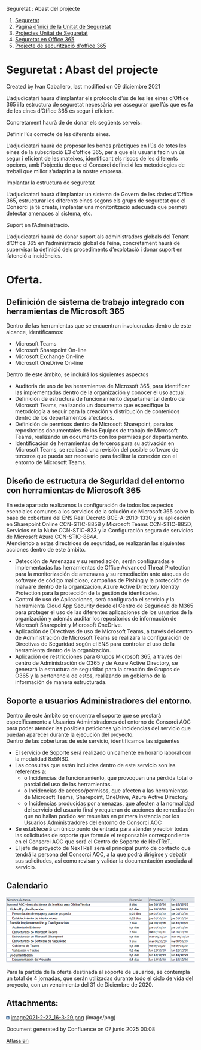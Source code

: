 Seguretat : Abast del projecte  

1.  [Seguretat](index.md)
2.  [Pàgina d'inici de la Unitat de Seguretat](15368362.md)
3.  [Projectes Unitat de Seguretat](Projectes-Unitat-de-Seguretat_41517821.md)
4.  [Seguretat en Office 365](Seguretat-en-Office-365_64979340.md)
5.  [Projecte de securització d'office 365](64979342.md)

Seguretat : Abast del projecte
==============================

Created by Ivan Caballero, last modified on 09 diciembre 2021

L’adjudicatari haurà d’implantar els protocols d’ús de les les eines d’Office 365 i la estructura de seguretat necessària per assegurar que l’ús que es fa de les eines d’Office 365 és segur i eficient.

Concretament haurà de de donar els següents serveis:

Definir l’ús correcte de les diferents eines.

L’adjudicatari haurà de proposar les bones pràctiques en l’ús de totes les eines de la subscripció E3 d’office 365, per a que els usuaris facin un ús segur i eficient de les mateixes, identificant els riscos de les diferents opcions, amb l’objectiu de que el Consorci defineixi les metodologies de treball que millor s’adaptin a la nostre empresa.

Implantar la estructura de seguretat

L’adjudicatari haurà d’implantar un sistema de Govern de les dades d’Office 365, estructurar les diferents eines segons els grups de seguretat que el Consorci ja té creats, implantar una monitorització adecuada que permeti detectar amenaces al sistema, etc.

Suport en l’Administració.

L’adjudicatari haurà de donar suport als administradors globals del Tenant d’Office 365 en l’administració global de l’eina, concretament haurà de supervisar la definició dels procediments d’explotació i donar suport en l’atenció a incidències.

Oferta.
=======

Definición de sistema de trabajo integrado con herramientas de Microsoft 365
----------------------------------------------------------------------------

Dentro de las herramientas que se encuentran involucradas dentro de este alcance, identificamos:

*   Microsoft Teams
*   Microsoft Sharepoint On-line
*   Microsoft Exchange On-line
*   Microsoft OneDrive On-line

Dentro de este ámbito, se incluirá los siguientes aspectos

*   Auditoria de uso de las herramientas de Microsoft 365, para identificar las implementadas dentro de la organización y conocer el uso actual.
*   Definición de estructura de funcionamiento departamental dentro de Microsoft Teams, realizando un documento que especifique la metodología a seguir para la creación y distribución de contenidos dentro de los departamentos afectados.
*   Definición de permisos dentro de Microsoft Sharepoint, para los repositorios documentales de los Equipos de trabajo de Microsoft Teams, realizando un documento con los permisos por departamento.
*   Identificación de herramientas de terceros para su activación en Microsoft Teams, se realizará una revisión del posible software de terceros que pueda ser necesario para facilitar la conexión con el entorno de Microsoft Teams.

Diseño de estructura de Seguridad del entorno con herramientas de Microsoft 365
-------------------------------------------------------------------------------

En este apartado realizamos la configuración de todos los aspectos esenciales comunes a los servicios de la solución de Microsoft 365 sobre la base de cobertura del ENS Real Decreto BOE-A-2010-1330 y su aplicación en Sharepoint Online CCN-STIC-885B y Microsoft Teams CCN-STIC-885D, Servicios en la Nube CCN-STIC-823 y la Configuración segura de servicios de Microsoft Azure CCN-STIC-884A.  
Atendiendo a estas directrices de seguridad, se realizarán las siguientes acciones dentro de este ámbito.

*   Detección de Amenazas y su remediación, serán configuradas e implementadas las herramientas de Office Advanced Threat Protection para la monitorización de amenazas y su remediación ante ataques de software de código malicioso, campañas de Pishing y la protección de malware dentro de la organización, Azure Active Directory Identity Protection para la protección de la gestión de identidades.
*   Control de uso de Aplicaciones, será configurado el servicio y la herramienta Cloud App Security desde el Centro de Seguridad de M365 para proteger el uso de las diferentes aplicaciones de los usuarios de la organización y además auditar los repositorios de información de Microsoft Sharepoint y Microsoft OneDrive.
*   Aplicación de Directivas de uso de Microsoft Teams, a través del centro de Administración de Microsoft Teams se realizará la configuración de Directivas de Seguridad según el ENS para controlar el uso de la herramienta dentro de la organización.
*   Aplicación de restricciones para Grupos Microsoft 365, a través del centro de Administración de O365 y de Azure Active Directory, se generará la estructura de seguridad para la creación de Grupos de O365 y la pertenencia de estos, realizando un gobierno de la información de manera estructurada.

Soporte a usuarios Administradores del entorno.
-----------------------------------------------

Dentro de este ámbito se encuentra el soporte que se prestará específicamente a Usuarios Administradores del entorno de Consorci AOC para poder atender las posibles peticiones y/o incidencias del servicio que puedan aparecer durante la ejecución del proyecto.  
Dentro de las coberturas de este servicio, identificamos las siguientes

*   El servicio de Soporte será realizado únicamente en horario laboral con la modalidad 8x5NBD.
*   Las consultas que están incluidas dentro de este servicio son las referentes a:
    *   o Incidencias de funcionamiento, que provoquen una pérdida total o parcial del uso de las herramientas.
    *   o Incidencias de acceso/permisos, que afecten a las herramientas de Microsoft Teams, Sharepoint, OneDrive, Azure Active Directory.
    *   o Incidencias producidas por amenazas, que afecten a la normalidad del servicio del usuario final y requieran de acciones de remediación que no hallan podido ser resueltas en primera instancia por los Usuarios Administradores del entorno de Consorci AOC
*   Se establecerá un único punto de entrada para atender y recibir todas las solicitudes de soporte que formule el responsable correspondiente en el Consorci AOC que será el Centro de Soporte de NexTReT.
*   El jefe de proyecto de NexTReT será el principal punto de contacto que tendrá la persona del Consorci AOC, a la que podrá dirigirse y debatir sus solicitudes, así como revisar y validar la documentación asociada al servicio.

  

Calendario
----------

  

![](attachments/41521721/41521734.png)

  

Para la partida de la oferta destinada al soporte de usuarios, se contempla un total de 4 jornadas, que serán utilizadas durante todo el ciclo de vida del proyecto, con un vencimiento del 31 de Diciembre de 2020.

  

Attachments:
------------

![](images/icons/bullet_blue.gif) [image2021-2-22\_16-3-29.png](attachments/41521721/41521734.png) (image/png)  

Document generated by Confluence on 07 junio 2025 00:08

[Atlassian](http://www.atlassian.com/)
